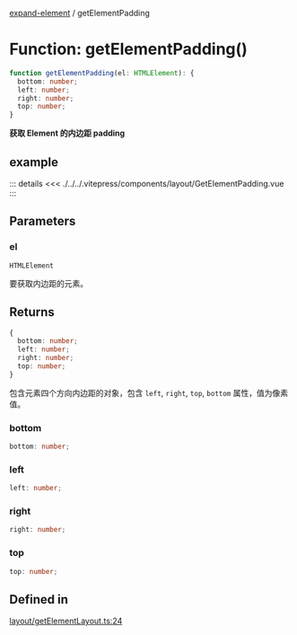 [expand-element](../globals.md) / getElementPadding

# Function: getElementPadding()

```ts
function getElementPadding(el: HTMLElement): {
  bottom: number;
  left: number;
  right: number;
  top: number;
}
```

**获取 Element 的内边距 padding**

<Badge type="tip" text="version: v0.0.1+" />

<script setup>
  import GetElementPadding from './../../.vitepress/components/layout/GetElementPadding.vue'
</script>

## example

<GetElementPadding></GetElementPadding>

::: details
<<< ./../../.vitepress/components/layout/GetElementPadding.vue
:::

## Parameters

### el

`HTMLElement`

要获取内边距的元素。

## Returns

```ts
{
  bottom: number;
  left: number;
  right: number;
  top: number;
}
```

包含元素四个方向内边距的对象，包含 `left`, `right`, `top`, `bottom` 属性，值为像素值。

### bottom

```ts
bottom: number;
```

### left

```ts
left: number;
```

### right

```ts
right: number;
```

### top

```ts
top: number;
```

## Defined in

[layout/getElementLayout.ts:24](https://github.com/fxss5201/expand-element/blob/main/lib/layout/getElementLayout.ts#L24)
